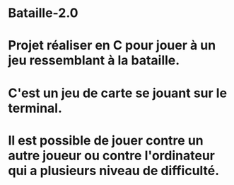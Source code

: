# Bataille-2.0

# Projet réaliser en C pour jouer à un jeu ressemblant à la bataille.
# C'est un jeu de carte se jouant sur le terminal.
# Il est possible de jouer contre un autre joueur ou contre l'ordinateur qui a plusieurs niveau de difficulté.
